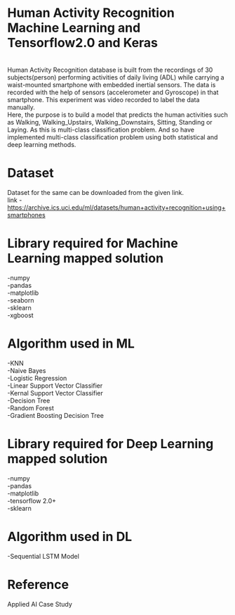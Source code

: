 # Human Activity Recognition Machine Learning and Tensorflow2.0 and Keras
<br>
Human Activity Recognition database is built from the recordings of 30 subjects(person) performing activities of daily living (ADL) while carrying a waist-mounted smartphone with embedded inertial sensors. The data is recorded with the help of sensors (accelerometer and Gyroscope) in that smartphone. This experiment was video recorded to label the data manually.
<br>
Here, the purpose is to build a model that predicts the human activities such as Walking, Walking_Upstairs, Walking_Downstairs, Sitting, Standing or Laying.
As this is multi-class classification problem. And so have implemented multi-class classification problem using both statistical and deep learning methods.

# Dataset
Dataset for the same can be downloaded from the given link.<br>
link - https://archive.ics.uci.edu/ml/datasets/human+activity+recognition+using+smartphones
<br>

# Library required for Machine Learning mapped solution
 -numpy 
 <br>
 -pandas
 <br>
 -matplotlib
 <br>
 -seaborn
 <br>
 -sklearn 
 <br>
 -xgboost
 <br>
 
# Algorithm used in ML
-KNN<br>
-Naive Bayes<br>
-Logistic Regression<br>
-Linear Support Vector Classifier<br>
-Kernal Support Vector Classifier<br>
-Decision Tree<br>
-Random Forest<br>
-Gradient Boosting Decision Tree<br>
 
# Library required for Deep Learning mapped solution
-numpy 
 <br>
-pandas
 <br>
-matplotlib
 <br>
-tensorflow 2.0+
 <br>
-sklearn 
 <br>
 
# Algorithm used in DL
-Sequential LSTM Model<br>

# Reference
Applied AI Case Study<br>
